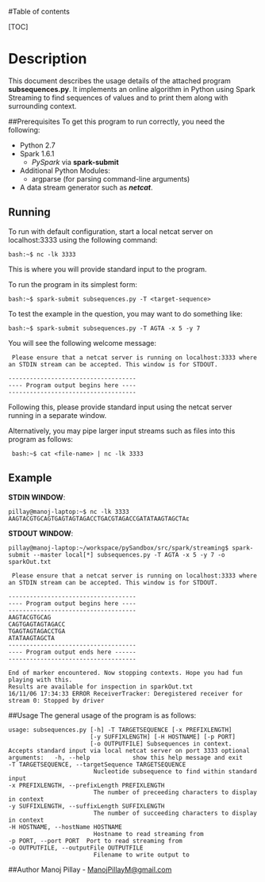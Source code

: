 #Table of contents

[TOC]

Description
=========
This document describes the usage details of the attached program **subsequences.py**. It implements an online algorithm in Python using Spark Streaming to find sequences of values and to print them along with surrounding context.

##Prerequisites
To get this program to run correctly, you need the following:

* Python 2.7 
* Spark  1.6.1
	* *PySpark* via **spark-submit**
* Additional Python Modules:
	*  argparse (for parsing command-line arguments)
* A data stream generator such as ***netcat***.

## Running 

To run with default configuration, start a local netcat server on localhost:3333 using the following command:
```
bash:~$ nc -lk 3333
```
This is where you will provide standard input to the program.

To run the program in its simplest form:
```
bash:~$ spark-submit subsequences.py -T <target-sequence>
```

To test the example in the question, you may want to do something like:
```
bash:~$ spark-submit subsequences.py -T AGTA -x 5 -y 7
```
You will see the following welcome message:

     Please ensure that a netcat server is running on localhost:3333 where an STDIN stream can be accepted. This window is for STDOUT.
    
    ------------------------------------
    ---- Program output begins here ----
    ------------------------------------


Following this, please provide standard input using the netcat server running in a separate window. 

Alternatively, you may pipe larger input streams such as files into this program as follows: 
```
 bash:~$ cat <file-name> | nc -lk 3333
```

## Example
**STDIN WINDOW**:
```
pillay@manoj-laptop:~$ nc -lk 3333
AAGTACGTGCAGTGAGTAGTAGACCTGACGTAGACCGATATAAGTAGCTAε
```
**STDOUT WINDOW**:
```
pillay@manoj-laptop:~/workspace/pySandbox/src/spark/streaming$ spark-submit --master local[*] subsequences.py -T AGTA -x 5 -y 7 -o sparkOut.txt

 Please ensure that a netcat server is running on localhost:3333 where an STDIN stream can be accepted. This window is for STDOUT.

------------------------------------
---- Program output begins here ----
------------------------------------
AAGTACGTGCAG
CAGTGAGTAGTAGACC
TGAGTAGTAGACCTGA
ATATAAGTAGCTA
------------------------------------
---- Program output ends here ------
------------------------------------

End of marker encountered. Now stopping contexts. Hope you had fun playing with this.
Results are available for inspection in sparkOut.txt
16/11/06 17:34:33 ERROR ReceiverTracker: Deregistered receiver for stream 0: Stopped by driver

```
##Usage
The general usage of the program is as follows:

    usage: subsequences.py [-h] -T TARGETSEQUENCE [-x PREFIXLENGTH]
                           [-y SUFFIXLENGTH] [-H HOSTNAME] [-p PORT]
                           [-o OUTPUTFILE] Subsequences in context. Accepts standard input via local netcat server on port 3333 optional arguments:   -h, --help            show this help message and exit  
    -T TARGETSEQUENCE, --targetSequence TARGETSEQUENCE
                            Nucleotide subsequence to find within standard input   
    -x PREFIXLENGTH, --prefixLength PREFIXLENGTH
                            The number of preceeding characters to display in context   
    -y SUFFIXLENGTH, --suffixLength SUFFIXLENGTH
                            The number of succeeding characters to display in context   
    -H HOSTNAME, --hostName HOSTNAME
                            Hostname to read streaming from   
    -p PORT, --port PORT  Port to read streaming from   
    -o OUTPUTFILE, --outputFile OUTPUTFILE
                            Filename to write output to



##Author
 Manoj Pillay - ManojPillayM@gmail.com